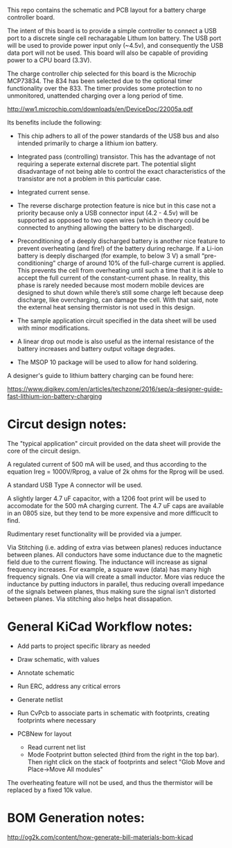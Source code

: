 This repo contains the schematic and PCB layout for a battery charge controller board. 

The intent of this board is to provide a simple controller to connect a USB port to a discrete single cell recharagable Lithum Ion battery. The USB port will be used to provide power input only (~4.5v), and consequently the USB data port will not be used. This board will also be capable of providing power to a CPU board (3.3V). 

The charge controller chip selected for this board is the Microchip MCP73834. The 834 has been selected due to the optional timer functionality over the 833. The timer provides some protection to no unmonitored, unattended charging over a long period of time.

http://ww1.microchip.com/downloads/en/DeviceDoc/22005a.pdf

Its benefits include the following:

* This chip adhers to all of the power standards of the USB bus and also intended primarily to charge a lithium ion battery.

* Integrated pass (controlling) transistor. This has the advantage of not requiring a seperate external discrete part. The potential slight disadvantage of not being able to control the exact characteristics of the transistor are not a problem in this particular case.

* Integrated current sense.

* The reverse discharge protection feature is nice but in this case not a priority because only a USB connector input (4.2 - 4.5v) will be supported as opposed to two open wires (which in theory could be connected to anything allowing the battery to be discharged).

* Preconditioning of a deeply discharged battery is another nice feature to prevent overheating (and fire!) of the battery during recharge. If a Li-ion battery is deeply discharged (for example, to below 3 V) a small “pre-conditioning” charge of around 10% of the full-charge current is applied. This prevents the cell from overheating until such a time that it is able to accept the full current of the constant-current phase. In reality, this phase is rarely needed because most modern mobile devices are designed to shut down while there’s still some charge left because deep discharge, like overcharging, can damage the cell. With that said, note the external heat sensing thermistor is not used in this design.

* The sample application circuit specified in the data sheet will be used with minor modifications.

* A linear drop out mode is also useful as the internal resistance of the battery increases and battery output voltage degrades.

* The MSOP 10 package will be used to allow for hand soldering.

A designer's guide to lithium battery charging can be found here:

https://www.digikey.com/en/articles/techzone/2016/sep/a-designer-guide-fast-lithium-ion-battery-charging


Circut design notes:
======================

The "typical application" circuit provided on the data sheet will provide the core of the circuit design.

A regulated current of 500 mA will be used, and thus according to the equation Ireg = 1000V/Rprog, a value of 2k ohms for the Rprog will be used.

A standard USB Type A connector will be used. 

A slightly larger 4.7 uF capacitor, with a 1206 foot print will be used to accomodate for the 500 mA charging current. The 4.7 uF caps are available in an 0805 size, but they tend to be more expensive and more difficuclt to find.

Rudimentary reset functionality will be provided via a jumper.

Via Stitching (i.e. adding of extra vias between planes) reduces inductance between planes. All conductors have some inductance due to the magnetic field due to the current flowing. The inductance will increase as signal frequency increases. For example, a square wave (data) has many high frequency signals. One via will create a small inductor. More vias reduce the inductance by putting inductors in parallel, thus reducing overall impedance of the signals between planes, thus making sure the signal isn't distorted between planes. Via stitching also helps heat dissapation. 

General KiCad Workflow notes:
=============================

* Add parts to project specific library as needed

* Draw schematic, with values

* Annotate schematic

* Run ERC, address any critical errors

* Generate netlist

* Run CvPcb to associate parts in schematic with footprints, creating footprints where necessary

* PCBNew for layout
  * Read current net list
  * Mode Footprint button selected (third from the right in the top bar). Then right click on the stack of footprints and select "Glob Move and Place->Move All modules"


The overheating feature will not be used, and thus the thermistor will be replaced by a fixed 10k value.

BOM Generation notes:
=====================

http://og2k.com/content/how-generate-bill-materials-bom-kicad
